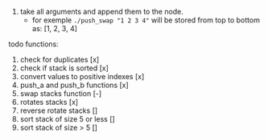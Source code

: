 1. take all arguments and append them to the node.
    - for exemple `./push_swap "1 2 3 4"` will be stored from top to bottom as: [1, 2, 3, 4]      

todo functions:

1. check for duplicates [x]
2. check if stack is sorted [x]
3. convert values to positive indexes [x]
4. push_a and push_b functions [x]
5. swap stacks function [-]
6. rotates stacks [x]
7. reverse rotate stacks []
8. sort stack of size 5 or less []
9. sort stack of size > 5 []